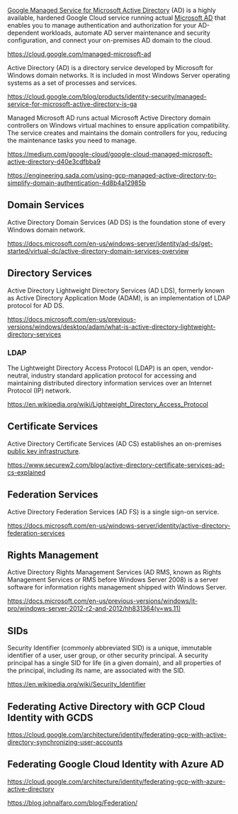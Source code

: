 [Google Managed Service for Microsoft Active Directory](https://cloud.google.com/managed-microsoft-ad) (AD) is a highly available, hardened Google Cloud service running actual [Microsoft AD](https://en.wikipedia.org/wiki/Active_Directory) that enables you to manage authentication and authorization for your AD-dependent workloads, automate AD server maintenance and security configuration, and connect your on-premises AD domain to the cloud.

https://cloud.google.com/managed-microsoft-ad

Active Directory (AD) is a directory service developed by Microsoft for Windows domain networks. It is included in most Windows Server operating systems as a set of processes and services.


https://cloud.google.com/blog/products/identity-security/managed-service-for-microsoft-active-directory-is-ga

Managed Microsoft AD runs actual Microsoft Active Directory domain controllers on Windows virtual machines to ensure application compatibility. The service creates and maintains the domain controllers for you, reducing the maintenance tasks you need to manage.

https://medium.com/google-cloud/google-cloud-managed-microsoft-active-directory-d40e3cdfbba9

https://engineering.sada.com/using-gcp-managed-active-directory-to-simplify-domain-authentication-4d8b4a12985b


## Domain Services

Active Directory Domain Services (AD DS) is the foundation stone of every Windows domain network. 

https://docs.microsoft.com/en-us/windows-server/identity/ad-ds/get-started/virtual-dc/active-directory-domain-services-overview

## Directory Services

Active Directory Lightweight Directory Services (AD LDS), formerly known as Active Directory Application Mode (ADAM), is an implementation of LDAP protocol for AD DS.

https://docs.microsoft.com/en-us/previous-versions/windows/desktop/adam/what-is-active-directory-lightweight-directory-services

### LDAP

The Lightweight Directory Access Protocol (LDAP) is an open, vendor-neutral, industry standard application protocol for accessing and maintaining distributed directory information services over an Internet Protocol (IP) network.

https://en.wikipedia.org/wiki/Lightweight_Directory_Access_Protocol

## Certificate Services

Active Directory Certificate Services (AD CS) establishes an on-premises [public key infrastructure](PKI). 


https://www.securew2.com/blog/active-directory-certificate-services-ad-cs-explained

## Federation Services

Active Directory Federation Services (AD FS) is a single sign-on service. 

https://docs.microsoft.com/en-us/windows-server/identity/active-directory-federation-services

## Rights Management

Active Directory Rights Management Services (AD RMS, known as Rights Management Services or RMS before Windows Server 2008) is a server software for information rights management shipped with Windows Server. 


https://docs.microsoft.com/en-us/previous-versions/windows/it-pro/windows-server-2012-r2-and-2012/hh831364(v=ws.11)

## SIDs


Security Identifier (commonly abbreviated SID) is a unique, immutable identifier of a user, user group, or other security principal. A security principal has a single SID for life (in a given domain), and all properties of the principal, including its name, are associated with the SID.

https://en.wikipedia.org/wiki/Security_Identifier

## Federating  Active Directory with GCP Cloud Identity with GCDS

https://cloud.google.com/architecture/identity/federating-gcp-with-active-directory-synchronizing-user-accounts

## Federating Google Cloud Identity with Azure AD

https://cloud.google.com/architecture/identity/federating-gcp-with-azure-active-directory

https://blog.johnalfaro.com/blog/Federation/